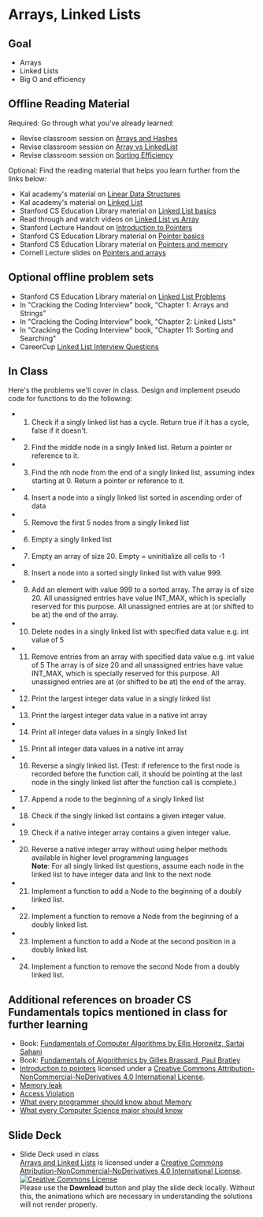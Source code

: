 # Arrays, Linked Lists
## Goal
+ Arrays
+ Linked Lists
+ Big O and efficiency

## Offline Reading Material
Required: Go through what you've already learned:
+ Revise classroom session on [Arrays and Hashes](https://github.com/Ada-Developers-Academy/textbook-curriculum/blob/master/04-cs-fundamentals/classroom/01-Arrays-Hashes.md)
+ Revise classroom session on [Array vs LinkedList](https://drive.google.com/open?id=1-FASrGQ1o93yk2r6iqsra1marq-D8vXerHDYdPW0PO8)
+ Revise classroom session on [Sorting Efficiency](https://github.com/Ada-Developers-Academy/textbook-curriculum/blob/master/04-cs-fundamentals/classroom/03-Sorting-Efficiency.md)

Optional: Find the reading material that helps you learn further from the links below:
+ Kal academy's material on [Linear Data Structures](https://drive.google.com/open?id=0BxHords9odw3cDhCdGMxcWFVRms)
+ Kal academy's material on [Linked List](https://drive.google.com/open?id=0BxHords9odw3am9SWEtGSkdrRTA)
+ Stanford CS Education Library material on [Linked List basics](http://cslibrary.stanford.edu/103/)
+ Read through and watch videos on [Linked List vs Array](http://www.geeksforgeeks.org/linked-list-vs-array/)
+ Stanford Lecture Handout on [Introduction to Pointers](http://web.stanford.edu/~fringer/teaching/operating_systems_03/handouts/lecture9.pdf)
+ Stanford CS Education Library material on [Pointer basics](http://cslibrary.stanford.edu/106/)
+ Stanford CS Education Library material on [Pointers and memory](http://cslibrary.stanford.edu/102/)
+ Cornell Lecture slides on [Pointers and arrays](http://www.cs.cornell.edu/courses/cs2022/2011sp/lectures/lect04.pdf)

## Optional offline problem sets
+ Stanford CS Education Library material on [Linked List Problems](http://cslibrary.stanford.edu/105/)
+ In "Cracking the Coding Interview" book, "Chapter 1: Arrays and Strings"
+ In "Cracking the Coding Interview" book, "Chapter 2: Linked Lists"
+ In "Cracking the Coding Interview" book, "Chapter 11: Sorting and Searching"
+ CareerCup [Linked List Interview Questions](https://www.careercup.com/page?pid=linked-lists-interview-questions)

## In Class
Here's the problems we'll cover in class.
Design and implement pseudo code for functions to do the following:
+ 1. Check if a singly linked list has a cycle. Return true if it has a cycle, false if it doesn't.
+ 2. Find the middle node in a singly linked list. Return a pointer or reference to it.
+ 3. Find the nth node from the end of a singly linked list, assuming index starting at 0. Return a pointer or reference to it.
+ 4. Insert a node into a singly linked list sorted in ascending order of data
+ 5. Remove the first 5 nodes from a singly linked list
+ 6. Empty a singly linked list
+ 7. Empty an array of size 20. Empty = uninitialize all cells to -1
+ 8. Insert a node into a sorted singly linked list with value 999.
+ 9. Add an element with value 999 to a sorted array. The array is of size 20. All unassigned  entries have value INT_MAX, which is specially reserved for this purpose. All unassigned entries are at (or shifted to be at) the end of the array.
+ 10. Delete nodes in a singly linked list with specified data value e.g. int value of 5
+ 11. Remove entries from an array with specified data value e.g. int value of 5 The array is of size 20 and all unassigned entries have value INT_MAX, which is specially reserved for this purpose. All unassigned entries are at (or shifted to be at) the end of the array.
+ 12. Print the largest integer data value in a singly linked list
+ 13. Print the largest integer data value in a native int array
+ 14. Print all integer data values in a singly linked list
+ 15. Print all integer data values in a native int array
+ 16. Reverse a singly linked list. (Test: if reference to the first node is recorded before the function call, it should be pointing at the last node in the singly linked list after the function call is complete.)
+ 17. Append a node to the beginning of a singly linked list
+ 18. Check if the singly linked list contains a given integer value.
+ 19. Check if a native integer array contains a given integer value.
+ 20. Reverse a native integer array without using helper methods available in higher level programming languages </br>
<b>Note</b>: For all singly linked list questions, assume each node in the linked list to have integer data and link to the next node
+ 21. Implement a function to add a Node to the beginning of a doubly linked list.
+ 22. Implement a function to remove a Node from the beginning of a doubly linked list. 
+ 23. Implement a function to add a Node at the second position in a doubly linked list.
+ 24. Implement a function to remove the second Node from a doubly linked list.


## Additional references on broader CS Fundamentals topics mentioned in class for further learning
+ Book: [Fundamentals of Computer Algorithms by Ellis Horowitz, Sartaj Sahani](https://www.amazon.com/Fundamentals-Computer-Algorithms-software-engineering/dp/0914894226)
+ Book: [Fundamentals of Algorithmics by Gilles Brassard, Paul Bratley](https://www.amazon.com/Fundamentals-Algorithmics-Gilles-Brassard/dp/0133350681)
+ [Introduction to pointers](https://www.slideshare.net/secret/qCrOIS4xRIAE4k) licensed under a <a rel="license" href="http://creativecommons.org/licenses/by-nc-nd/4.0/">Creative Commons Attribution-NonCommercial-NoDerivatives 4.0 International License</a>.
+ [Memory leak](https://en.wikipedia.org/wiki/Memory_leak)
+ [Access Violation](https://en.wikipedia.org/wiki/Segmentation_fault)
+ [What every programmer should know about Memory](https://lwn.net/Articles/250967/)
+ [What every Computer Science major should know](http://matt.might.net/articles/what-cs-majors-should-know/)

## Slide Deck
+ Slide Deck used in class</br>
<span xmlns:dct="http://purl.org/dc/terms/" property="dct:title"><a href="https://www.slideshare.net/secret/K2Ui5jdn6QjW47">Arrays and Linked Lists</a></span> is licensed under a <a rel="license" href="http://creativecommons.org/licenses/by-nc-nd/4.0/">Creative Commons Attribution-NonCommercial-NoDerivatives 4.0 International License</a>.</br>
<a rel="license" href="http://creativecommons.org/licenses/by-nc-nd/4.0/"><img alt="Creative Commons License" style="border-width:0" src="https://i.creativecommons.org/l/by-nc-nd/4.0/88x31.png" /></a><br /> Please use the <strong>Download</strong> button and play the slide deck locally. Without this, the animations which are necessary in understanding the solutions will not render properly.

